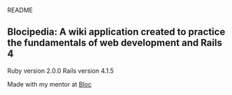 README

## Blocipedia: A wiki application created to practice the fundamentals of web development and Rails 4

Ruby version 2.0.0
Rails version 4.1.5

Made with my mentor at [Bloc](http://bloc.io)
